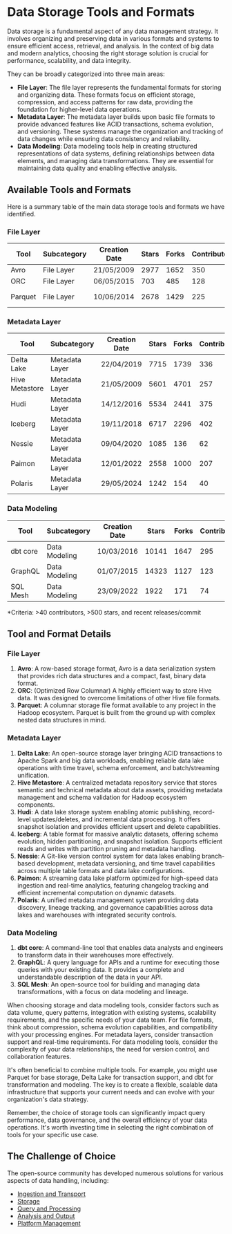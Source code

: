 # Data Storage Tools and Formats

Data storage is a fundamental aspect of any data management strategy. It involves organizing and preserving data in various formats and systems to ensure efficient access, retrieval, and analysis. In the context of big data and modern analytics, choosing the right storage solution is crucial for performance, scalability, and data integrity.

They can be broadly categorized into three main areas:
- **File Layer**: The file layer represents the fundamental formats for storing and organizing data. These formats focus on efficient storage, compression, and access patterns for raw data, providing the foundation for higher-level data operations.
- **Metadata Layer**: The metadata layer builds upon basic file formats to provide advanced features like ACID transactions, schema evolution, and versioning. These systems manage the organization and tracking of data changes while ensuring data consistency and reliability.
- **Data Modeling**: Data modeling tools help in creating structured representations of data systems, defining relationships between data elements, and managing data transformations. They are essential for maintaining data quality and enabling effective analysis.

## Available Tools and Formats

Here is a summary table of the main data storage tools and formats we have identified.

### File Layer

| Tool | Subcategory | Creation Date | Stars | Forks | Contributors | Last Release | Latest Commit | Meets Criteria* | Link |
|---|---|---|---|---|---|---|---|---|---|
| Avro | File Layer | 21/05/2009 | 2977 | 1652 | 350 | 05/08/2024 | 30/12/2024 | Yes | https://github.com/apache/avro |
| ORC | File Layer | 06/05/2015 | 703 | 485 | 128 | 14/11/2024 | 27/12/2024 | Yes | https://github.com/apache/orc |
| Parquet | File Layer | 10/06/2014 | 2678 | 1429 | 225 | 02/12/2024 | 16/12/2024 | Yes | https://github.com/apache/parquet-mr |

### Metadata Layer

| Tool | Subcategory | Creation Date | Stars | Forks | Contributors | Last Release | Latest Commit | Meets Criteria* | Link |
|---|---|---|---|---|---|---|---|---|---|
| Delta Lake | Metadata Layer | 22/04/2019 | 7715 | 1739 | 336 | 20/12/2024 | 31/12/2024 | Yes | https://github.com/delta-io/delta |
| Hive Metastore | Metadata Layer | 21/05/2009 | 5601 | 4701 | 257 | N/A | 31/12/2024 | Yes | https://github.com/apache/hive |
| Hudi | Metadata Layer | 14/12/2016 | 5534 | 2441 | 375 | 11/12/2024 | 01/01/2025 | Yes | https://github.com/apache/hudi |
| Iceberg | Metadata Layer | 19/11/2018 | 6717 | 2296 | 402 | 06/12/2024 | 30/12/2024 | Yes | https://github.com/apache/iceberg |
| Nessie | Metadata Layer | 09/04/2020 | 1085 | 136 | 62 | 18/12/2024 | 30/12/2024 | Yes | https://github.com/projectnessie/nessie |
| Paimon | Metadata Layer | 12/01/2022 | 2558 | 1000 | 207 | N/A | 01/01/2025 | Yes | https://github.com/apache/paimon |
| Polaris | Metadata Layer | 29/05/2024 | 1242 | 154 | 40 | N/A | 30/12/2024 | Yes | https://github.com/apache/polaris |

### Data Modeling

| Tool | Subcategory | Creation Date | Stars | Forks | Contributors | Last Release | Latest Commit | Meets Criteria* | Link |
|---|---|---|---|---|---|---|---|---|---|
| dbt core | Data Modeling | 10/03/2016 | 10141 | 1647 | 295 | 16/12/2024 | 24/12/2024 | Yes | https://github.com/dbt-labs/dbt-core |
| GraphQL | Data Modeling | 01/07/2015 | 14323 | 1127 | 123 | 27/10/2021 | 19/12/2024 | Yes | https://github.com/graphql/graphql-spec |
| SQL Mesh | Data Modeling | 23/09/2022 | 1922 | 171 | 74 | 20/12/2024 | 31/12/2024 | Yes | https://github.com/TobikoData/sqlmesh |

*Criteria: >40 contributors, >500 stars, and recent releases/commit

## Tool and Format Details

### File Layer

1. **Avro**: A row-based storage format, Avro is a data serialization system that provides rich data structures and a compact, fast, binary data format.
2. **ORC**: (Optimized Row Columnar) A highly efficient way to store Hive data. It was designed to overcome limitations of other Hive file formats.
3. **Parquet**: A columnar storage file format available to any project in the Hadoop ecosystem. Parquet is built from the ground up with complex nested data structures in mind.

### Metadata Layer

1. **Delta Lake**: An open-source storage layer bringing ACID transactions to Apache Spark and big data workloads, enabling reliable data lake operations with time travel, schema enforcement, and batch/streaming unification.
2. **Hive Metastore**: A centralized metadata repository service that stores semantic and technical metadata about data assets, providing metadata management and schema validation for Hadoop ecosystem components.
3. **Hudi**: A data lake storage system enabling atomic publishing, record-level updates/deletes, and incremental data processing. It offers snapshot isolation and provides efficient upsert and delete capabilities.
4. **Iceberg**: A table format for massive analytic datasets, offering schema evolution, hidden partitioning, and snapshot isolation. Supports efficient reads and writes with partition pruning and metadata handling.
5. **Nessie**: A Git-like version control system for data lakes enabling branch-based development, metadata versioning, and time travel capabilities across multiple table formats and data lake configurations.
6. **Paimon**: A streaming data lake platform optimized for high-speed data ingestion and real-time analytics, featuring changelog tracking and efficient incremental computation on dynamic datasets.
7. **Polaris**: A unified metadata management system providing data discovery, lineage tracking, and governance capabilities across data lakes and warehouses with integrated security controls.

### Data Modeling

1. **dbt core**: A command-line tool that enables data analysts and engineers to transform data in their warehouses more effectively.
2. **GraphQL**: A query language for APIs and a runtime for executing those queries with your existing data. It provides a complete and understandable description of the data in your API.
3. **SQL Mesh**: An open-source tool for building and managing data transformations, with a focus on data modeling and lineage.

When choosing storage and data modeling tools, consider factors such as data volume, query patterns, integration with existing systems, scalability requirements, and the specific needs of your data team. For file formats, think about compression, schema evolution capabilities, and compatibility with your processing engines. For metadata layers, consider transaction support and real-time requirements. For data modeling tools, consider the complexity of your data relationships, the need for version control, and collaboration features.

It's often beneficial to combine multiple tools. For example, you might use Parquet for base storage, Delta Lake for transaction support, and dbt for transformation and modeling. The key is to create a flexible, scalable data infrastructure that supports your current needs and can evolve with your organization's data strategy.

Remember, the choice of storage tools can significantly impact query performance, data governance, and the overall efficiency of your data operations. It's worth investing time in selecting the right combination of tools for your specific use case.

## The Challenge of Choice
The open-source community has developed numerous solutions for various aspects of data handling, including:
- [Ingestion and Transport](01.ingestion_and_transport.md)
- [Storage](02.storage.md)
- [Query and Processing](03.query_and_processing.md)
- [Analysis and Output](04.analysis_and_output.md)
- [Platform Management](05.platform_management.md)